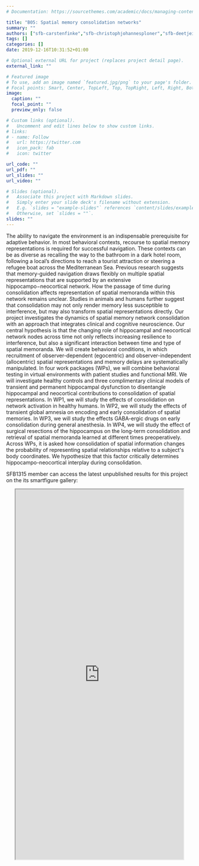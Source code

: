 ```yaml
---
# Documentation: https://sourcethemes.com/academic/docs/managing-content/

title: "B05: Spatial memory consolidation networks"
summary: ""
authors: ["sfb-carstenfinke","sfb-christophjohannesploner","sfb-deetjeiggena","sfb-frederikbartels","sfb-patriziamaier"]
tags: []
categories: []
date: 2019-12-16T10:31:52+01:00

# Optional external URL for project (replaces project detail page).
external_link: ""

# Featured image
# To use, add an image named `featured.jpg/png` to your page's folder.
# Focal points: Smart, Center, TopLeft, Top, TopRight, Left, Right, BottomLeft, Bottom, BottomRight.
image:
  caption: ""
  focal_point: ""
  preview_only: false

# Custom links (optional).
#   Uncomment and edit lines below to show custom links.
# links:
# - name: Follow
#   url: https://twitter.com
#   icon_pack: fab
#   icon: twitter

url_code: ""
url_pdf: ""
url_slides: ""
url_video: ""

# Slides (optional).
#   Associate this project with Markdown slides.
#   Simply enter your slide deck's filename without extension.
#   E.g. `slides = "example-slides"` references `content/slides/example-slides.md`.
#   Otherwise, set `slides = ""`.
slides: ""
---
```

<DIV class="article-container" markdown="1">
<DIV class="article-style" markdown="1">
  
The ability to navigate the environment is an indispensable prerequisite for adaptive behavior. In most behavioral contexts, recourse to spatial memory representations is required for successful navigation. These contexts can be as diverse as recalling the way to the bathroom in a dark hotel room, following a local’s directions to reach a tourist attraction or steering a refugee boat across the Mediterranean Sea. Previous research suggests that memory-guided navigation draws flexibly on multiple spatial representations that are supported by an extensive hippocampo−neocortical network. How the passage of time during consolidation affects representation of spatial memoranda within this network remains unclear. Studies in animals and humans further suggest that consolidation may not only render memory less susceptible to interference, but may also transform spatial representations directly. Our project investigates the dynamics of spatial memory network consolidation with an approach that integrates clinical and cognitive neuroscience. Our central hypothesis is that the changing role of hippocampal and neocortical network nodes across time not only reflects increasing resilience to interference, but also a significant interaction between time and type of spatial memoranda. We will create behavioral conditions, in which recruitment of observer-dependent (egocentric) and observer-independent (allocentric) spatial representations and memory delays are systematically manipulated. In four work packages (WPs), we will combine behavioral testing in virtual environments with patient studies and functional MRI. We will investigate healthy controls and three complimentary clinical models of transient and permanent hippocampal dysfunction to disentangle hippocampal and neocortical contributions to consolidation of spatial representations. In WP1, we will study the effects of consolidation on network activation in healthy humans. In WP2, we will study the effects of transient global amnesia on encoding and early consolidation of spatial memories. In WP3, we will study the effects GABA-ergic drugs on early consolidation during general anesthesia. In WP4, we will study the effect of surgical resections of the hippocampus on the long-term consolidation and retrieval of spatial memoranda learned at different times preoperatively. Across WPs, it is asked how consolidation of spatial information changes the probability of representing spatial relationships relative to a subject's body coordinates. We hypothesize that this factor critically determines hippocampo-neocortical interplay during consolidation.

SFB1315 member can access the latest unpublished results for this project on the its smartfigure gallery: 
</DIV>
</DIV>

<center>
<iframe src ="https://sdash.sourcedata.io/dashboard?search=project:B05" height=1000px width=90% ></iframe>
</center>
